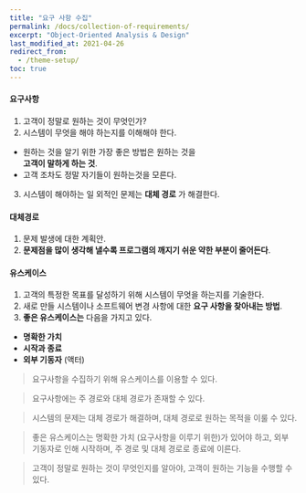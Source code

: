 ```yaml
---
title: "요구 사항 수집"
permalink: /docs/collection-of-requirements/
excerpt: "Object-Oriented Analysis & Design"
last_modified_at: 2021-04-26
redirect_from:
  - /theme-setup/
toc: true
---
```

#### 요구사항
1. 고객이 정말로 원하는 것이 무엇인가?
2. 시스템이 무엇을 해야 하는지를 이해해야 한다.
 - 원하는 것을 알기 위한 가장 좋은 방법은 원하는 것을  
 __고객이 말하게 하는 것__.
 - 고객 조차도 정말 자기들이 원하는것을 모른다.
3. 시스템이 해야하는 일 외적인 문제는 __대체 경로__ 가 해결한다.

#### 대체경로
1. 문제 발생에 대한 계획안.
2. __문제점을 많이 생각해 낼수록 프로그램의 깨지기 쉬운 약한 부분이 줄어든다__.

#### 유스케이스
1. 고객의 특정한 목표를 달성하기 위해 시스템이 무엇을 하는지를 기술한다.
2. 새로 만들 시스템이나 소프트웨어 변경 사항에 대한 __요구 사항을 찾아내는 방법__.
3. __좋은 유스케이스는__ 다음을 가지고 있다.
 - __명확한 가치__
 - __시작과 종료__
 - __외부 기동자__ (액터)


> 요구사항을 수집하기 위해 유스케이스를 이용할 수 있다.

> 요구사항에는 주 경로와 대체 경로가 존재할 수 있다.  

> 시스템의 문제는 대체 경로가 해결하며, 대체 경로로 원하는 목적을 이룰 수 있다.  

> 좋은 유스케이스는 명확한 가치 (요구사항을 이루기 위한)가 있어야 하고, 외부 기동자로 인해 시작하며, 주 경로 및 대체 경로로 종료에 이른다.  

> 고객이 정말로 원하는 것이 무엇인지를 알아야, 고객이 원하는 기능을 수행할 수 있다.
